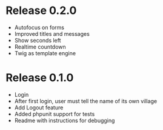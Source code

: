 # Release 0.2.0

 * Autofocus on forms
 * Improved titles and messages
 * Show seconds left
 * Realtime countdown
 * Twig as template engine

# Release 0.1.0

 * Login
 * After first login, user must tell the name of its own village
 * Add Logout feature
 * Added phpunit support for tests
 * Readme with instructions for debugging
